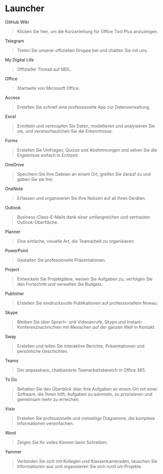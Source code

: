 # Launcher

GitHub Wiki
> Klicken Sie hier, um die Kurzanleitung für Office Tool Plus anzuzeigen.

Telegram
> Treten Sie unserer offiziellen Gruppe bei und chatten Sie mit uns.

My Digital Life
> Offizieller Thread auf MDL.

Office
> Startseite von Microsoft Office.

Access
> Erstellen Sie schnell eine professionelle App zur Datenverwaltung.

Excel
> Ermitteln und verknüpfen Sie Daten, modellieren und analysieren Sie sie, und veranschaulichen Sie die Erkenntnisse.

Forms
> Erstellen Sie Umfragen, Quizze und Abstimmungen und sehen Sie die Ergebnisse einfach in Echtzeit.

OneDrive
> Speichern Sie Ihre Dateien an einem Ort, greifen Sie darauf zu und geben Sie sie frei.

OneNote
> Erfassen und organisieren Sie Ihre Notizen auf all Ihren Geräten.

Outlook
> Business-Class-E-Mails dank einer umfangreichen und vertrauten Outlook-Oberfläche.

Planner
> Eine einfache, visuelle Art, die Teamarbeit zu organisieren.

PowerPoint
> Gestalten Sie professionelle Präsentationen.

Project
> Entwickeln Sie Projektpläne, weisen Sie Aufgaben zu, verfolgen Sie den Fortschritt und verwalten Sie Budgets.

Publisher
> Erstellen Sie eindrucksvolle Publikationen auf professionellem Niveau.

Skype
> Bleiben Sie über Sprach- und Videoanrufe, Skype und Instant-Konferenznachrichten mit Menschen auf der ganzen Welt in Kontakt.

Sway
> Erstellen und teilen Sie interaktive Berichte, Präsentationen und persönliche Geschichten.

Teams
> Der anpassbare, chatbasierte Teamarbeitsbereich in Office 365.

To Do
> Behalten Sie den Überblick über Ihre Aufgaben an einem Ort mit einer Software, die Ihnen hilft, Aufgaben zu sammeln, zu priorisieren und gemeinsam mehr zu erreichen.

Visio
> Erstellen Sie professionelle und vielseitige Diagramme, die komplexe Informationen vereinfachen.

Word
> Zeigen Sie Ihr volles Können beim Schreiben.

Yammer
> Verbinden Sie sich mit Kollegen und Klassenkameraden, tauschen Sie Informationen aus und organisieren Sie sich rund um Projekte.

<!-- © 2021 | German translation by Berny23 | v4.4 | https://steamcommunity.com/id/Berny23 | https://sourceforge.net/u/berny23 | https://github.com/Berny23 -->